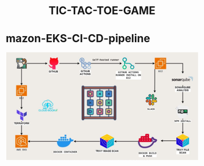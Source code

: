<h1 align="center">TIC-TAC-TOE-GAME</h1>


<h1>mazon-EKS-CI-CD-pipeline</h1>

![image](<src/workflow.png>)